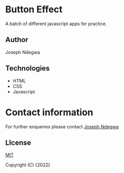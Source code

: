 # Button Effect

A batch of different javascript apps for practice.

## Author
Joseph Ndegwa


## Technologies
* HTML
* CSS
* Javascript






# Contact information
For further enqueries please contact
 [Joseph Ndegwa](https://github.com/JosephNdegwa)

## LIcense
 [MIT](https://choosealicense.com/licenses/mit/)

 Copyright (C) {2022}